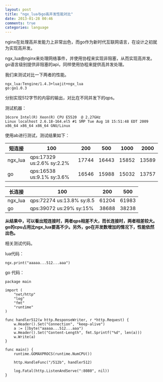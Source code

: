 ```yaml
---
layout: post
title: "ngx_lua与go高并发性能对比"
date: 2013-01-28 00:46
comments: true
categories: language
---
```


nginx在处理高并发能力上非常出色，而go作为新时代互联网语言，在设计之初就为实现高并发。

ngx_lua由nginx来处理网络事件，并使用协程来实现非阻塞，从而实现高并发。
go语言级别提供非阻塞的api，同样使用协程来提供高并发处理。

我们来测试对比一下两者的性能。

    ngx_lua:Tengine/1.4.3+luajit+ngx_lua
    go:go1.0.3

分别实现512字节的内容的输出，对比在不同并发下的qps。

测试机器：   

    16core Intel(R) Xeon(R) CPU E5520  @ 2.27GHz  
    Linux localhost 2.6.18-164.el5 #1 SMP Tue Aug 18 15:51:48 EDT 2009 x86_64 x86_64 x86_64 GNU/Linux

使用ab进行测试，测试结果如下：

短连接  | 100                       | 200   | 500   | 1000  | 2000
------- | ------------------------- | ----- | ----- | ----- | -----
ngx_lua | qps:17329 us:2.6% sy:2.2% | 17744 | 16443 | 15852 | 13589
go      | qps:16538 us:9.1% sy:3.6% | 16546 | 15988 | 15032 | 13757


长连接  | 100                       | 200   | 500
------- | ------------------------- | ----- | -----
ngx_lua | qps:72274 us:13.8% sy:8.5 | 61204 | 61983
go      | qps:39072 us:29% sy:15%   | 38688 | 38238

**从结果中，可以看出短连接时，两者qps相差不大，而长连接时，两者相差较大。go的cpu占用比ngx_lua要高不少。另外，go在并发数增加的情况下，性能依然出色。**

相关测试代码。

lua代码：

    ngx.print("aaaaa...512...aaa")

go 代码：

    package main

    import (
        "net/http"
        "log"
        "fmt"
        "runtime"
    )

    func handler512(w http.ResponseWriter, r *http.Request) {
        w.Header().Set("Connection", "keep-alive")
        a := []byte("aaaaa...512...aaa")
        w.Header().Set("Content-Length", fmt.Sprintf("%d", len(a)))
        w.Write(a)
    }

    func main() {
        runtime.GOMAXPROCS(runtime.NumCPU())

        http.HandleFunc("/512b", handler512)

        log.Fatal(http.ListenAndServe(":8080", nil))
    }
